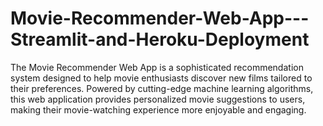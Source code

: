 # Movie-Recommender-Web-App---Streamlit-and-Heroku-Deployment
The Movie Recommender Web App is a sophisticated recommendation system designed to help movie enthusiasts discover new films tailored to their preferences. Powered by cutting-edge machine learning algorithms, this web application provides personalized movie suggestions to users, making their movie-watching experience more enjoyable and engaging.
